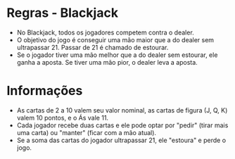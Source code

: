 # Regras - Blackjack
- No Blackjack, todos os jogadores competem contra o dealer.
- O objetivo do jogo é conseguir uma mão maior que a do dealer sem ultrapassar 21. Passar de 21 é chamado de estourar.
- Se o jogador tiver uma mão melhor que a do dealer sem estourar, ele ganha a aposta. Se tiver uma mão pior, o dealer leva a aposta.

# Informações
- As cartas de 2 a 10 valem seu valor nominal, as cartas de figura (J, Q, K) valem 10 pontos, e o Ás vale 11. 
- Cada jogador recebe duas cartas e ele pode optar por "pedir" (tirar mais uma carta) ou "manter" (ficar com a mão atual). 
- Se a soma das cartas do jogador ultrapassar 21, ele "estoura" e perde o jogo.
